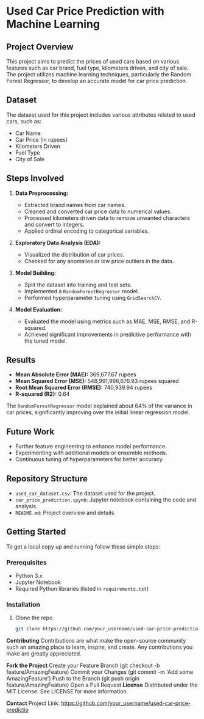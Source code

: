 # Used Car Price Prediction with Machine Learning


## Project Overview

This project aims to predict the prices of used cars based on various features such as car brand, fuel type, kilometers driven, and city of sale. The project utilizes machine learning techniques, particularly the Random Forest Regressor, to develop an accurate model for car price prediction.

## Dataset

The dataset used for this project includes various attributes related to used cars, such as:
- Car Name
- Car Price (in rupees)
- Kilometers Driven
- Fuel Type
- City of Sale

## Steps Involved

1. **Data Preprocessing:**
   - Extracted brand names from car names.
   - Cleaned and converted car price data to numerical values.
   - Processed kilometers driven data to remove unwanted characters and convert to integers.
   - Applied ordinal encoding to categorical variables.

2. **Exploratory Data Analysis (EDA):**
   - Visualized the distribution of car prices.
   - Checked for any anomalies or low price outliers in the data.

3. **Model Building:**
   - Split the dataset into training and test sets.
   - Implemented a `RandomForestRegressor` model.
   - Performed hyperparameter tuning using `GridSearchCV`.

4. **Model Evaluation:**
   - Evaluated the model using metrics such as MAE, MSE, RMSE, and R-squared.
   - Achieved significant improvements in predictive performance with the tuned model.

## Results

- **Mean Absolute Error (MAE):** 369,677.67 rupees
- **Mean Squared Error (MSE):** 548,991,998,676.93 rupees squared
- **Root Mean Squared Error (RMSE):** 740,939.94 rupees
- **R-squared (R2):** 0.64

The `RandomForestRegressor` model explained about 64% of the variance in car prices, significantly improving over the initial linear regression model.

## Future Work

- Further feature engineering to enhance model performance.
- Experimenting with additional models or ensemble methods.
- Continuous tuning of hyperparameters for better accuracy.

## Repository Structure

- `used_car_dataset.csv`: The dataset used for the project.
- `car_price_prediction.ipynb`: Jupyter notebook containing the code and analysis.
- `README.md`: Project overview and details.

## Getting Started

To get a local copy up and running follow these simple steps:

### Prerequisites

- Python 3.x
- Jupyter Notebook
- Required Python libraries (listed in `requirements.txt`)

### Installation

1. Clone the repo
   ```sh
   git clone https://github.com/your_username/used-car-price-prediction.git
**Contributing**
Contributions are what make the open-source community such an amazing place to learn, inspire, and create. Any contributions you make are greatly appreciated.

**Fork the Project**
Create your Feature Branch (git checkout -b feature/AmazingFeature)
Commit your Changes (git commit -m 'Add some AmazingFeature')
Push to the Branch (git push origin feature/AmazingFeature)
Open a Pull Request
**License**
Distributed under the MIT License. See LICENSE for more information.

**Contact**
Project Link: https://github.com/your_username/used-car-price-predictio
